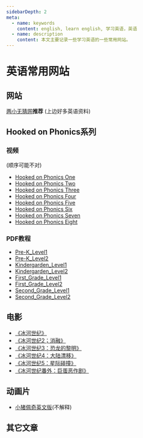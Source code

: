 ```yaml
---
sidebarDepth: 2
meta:
  - name: keywords
    content: english, learn english, 学习英语，英语
  - name: description
    content: 本文主要记录一些学习英语的一些常用网站。
---
```


# 英语常用网站


## 网站

[两小无猜网](http://www.lxwc.com.cn/)**推荐** (上边好多英语资料)


## Hooked on Phonics系列 

### 视频
(顺序可能不对)
- [Hooked on Phonics One](https://pan.baidu.com/s/19TZVKsHMrMnlFmsbO9voMg)
- [Hooked on Phonics Two](https://pan.baidu.com/s/18gktyNBe4QSyiZpwSSS_Pw)
- [Hooked on Phonics Three](https://pan.baidu.com/s/10ixpAksErvs7_RK2W7_-6A)
- [Hooked on Phonics Four](https://pan.baidu.com/s/18v_98BOQgsYUgO89t5wwlg)
- [Hooked on Phonics Five](https://pan.baidu.com/s/1k3G-XS_FaEdl_d_qJWKJbQ)
- [Hooked on Phonics Six](https://pan.baidu.com/s/1vPWtSTKAbZnjYeYk8KZF2w)
- [Hooked on Phonics Seven](https://pan.baidu.com/s/11Y70A7B-UXp3GSFle0lAUg)
- [Hooked on Phonics Eight](https://pan.baidu.com/s/1Oe7Db4gPrN11Ml9yKg6NuQ)

### PDF教程

- [Pre-K_Level1](https://webxiaoma.github.io/english/Pre-K_Level1/class.pdf)
- [Pre-K_Level2](https://webxiaoma.github.io/english/Pre-K_Level2/class.pdf)
- [Kindergarden_Level1](https://webxiaoma.github.io/english/Kindergarden_Level1/class.pdf)
- [Kindergarden_Level2](https://webxiaoma.github.io/english/Kindergarden_Level2/class.pdf)
- [First_Grade_Level1](https://webxiaoma.github.io/english/First_Grade_Level1/class.pdf)
- [First_Grade_Level2](https://webxiaoma.github.io/english/First_Grade_Level2/class.pdf)
- [Second_Grade_Level1](https://webxiaoma.github.io/english/Second_Grade_Level1/class.pdf)
- [Second_Grade_Level2](https://webxiaoma.github.io/english/Second_Grade_Level2/class.pdf)



## 电影

- [《冰河世纪》](https://pan.baidu.com/s/1psl3DXmMG70BN00YKLjGaQ)
- [《冰河世纪2；消融》](https://pan.baidu.com/s/1L1I6hkYYCKjzPfI_O300rg)
- [《冰河世纪3：恐龙的黎明》](https://pan.baidu.com/s/1JQTsgfIC0l5c15mTKMZVmg)
- [《冰河世纪4：大陆漂移》](https://pan.baidu.com/s/10EX_TS-lc6I3iP8t5ydyGw)
- [《冰河世纪5：星际碰撞》](https://pan.baidu.com/s/1QC8dGSiHkD2Z_bbn_tthwQ)
- [《冰河世纪番外：巨蛋恶作剧》](https://pan.baidu.com/s/13z-cT4-40p55VKbGWaiWbQ)


## 动画片

- [小猪佩奇英文版](https://pan.baidu.com/s/16_EqO6ZPpu64Iuy1gKgK6w)(不解释)


## 其它文章

